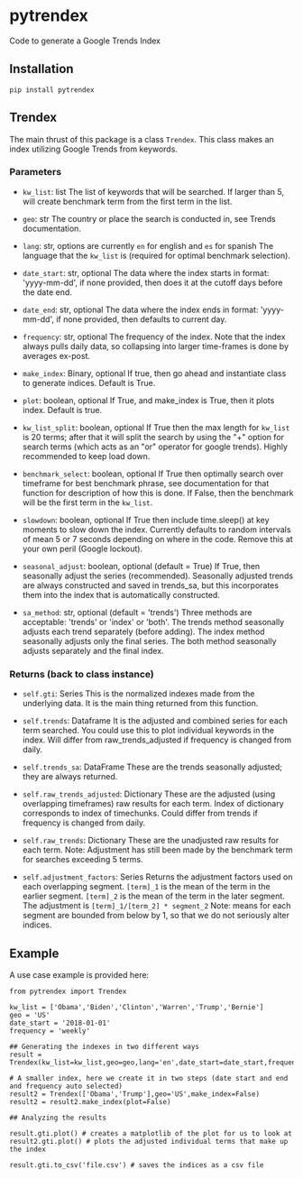 # pytrendex
Code to generate a Google Trends Index

## Installation
```
pip install pytrendex
```


## Trendex
The main thrust of this package is a class `Trendex`.
This class makes an index utilizing Google Trends from keywords.

### Parameters

- `kw_list`: list
      The list of keywords that will be searched. If larger than 5, will create
      benchmark term from the first term in the list.

- `geo`: str
      The country or place the search is conducted in, see Trends documentation.

- `lang`: str, options are currently `en` for english and `es` for spanish
      The language that the `kw_list` is (required for optimal benchmark selection).

- `date_start`: str, optional
      The data where the index starts in format: 'yyyy-mm-dd',
      if none provided, then does it at the cutoff days before the date end.

- `date_end`: str, optional
      The data where the index ends in format: 'yyyy-mm-dd',
      if none provided, then defaults to current day.

- `frequency`: str, optional
      The frequency of the index. Note that the index always pulls daily data,
      so collapsing into larger time-frames is done by averages ex-post.

- `make_index`: Binary, optional
      If true, then go ahead and instantiate class to generate indices.
      Default is True.

- `plot`: boolean, optional
      If True, and make_index is True, then it plots index. Default is true.

- `kw_list_split`: boolean, optional
      If True then the max length for `kw_list` is 20 terms; after that it will
      split the search by using the "+" option for search terms (which acts
      as an "or" operator for google trends). Highly recommended to keep load down.

- `benchmark_select`: boolean, optional
      If True then optimally search over timeframe for best benchmark phrase, see
      documentation for that function for description of how this is done.
      If False, then the benchmark will be the first term in the `kw_list`.

- `slowdown`: boolean, optional
      If True then include time.sleep() at key moments to slow down the index.
      Currently defaults to random intervals of mean 5 or 7 seconds depending on
      where in the code. Remove this at your own peril (Google lockout).

- `seasonal_adjust`: boolean, optional (default = True)
      If True, then seasonally adjust the series (recommended). Seasonally
      adjusted trends are always constructed and saved in trends_sa,
      but this incorporates them into the index that is automatically constructed.

- `sa_method`: str, optional (default = 'trends')
      Three methods are acceptable: 'trends' or 'index' or 'both'.
      The trends method seasonally adjusts each trend separately (before adding).
      The index method seasonally adjusts only the final series.
      The both method seasonally adjusts separately and the final index.

### Returns (back to class instance)
- `self.gti`: Series
      This is the normalized indexes made from the underlying data. It is
      the main thing returned from this function.

- `self.trends`: Dataframe
      It is the adjusted and combined series for each term searched.
      You could use this to plot individual keywords in the index.
      Will differ from raw_trends_adjusted if frequency is changed from daily.

- `self.trends_sa`: DataFrame
      These are the trends seasonally adjusted; they are always returned.

- `self.raw_trends_adjusted`: Dictionary
      These are the adjusted (using overlapping timeframes) raw results
      for each term. Index of dictionary corresponds to index of timechunks.
      Could differ from trends if frequency is changed from daily.

- `self.raw_trends`: Dictionary
      These are the unadjusted raw results for each term.
      Note: Adjustment has still been made by the benchmark term for
      searches exceeding 5 terms.

- `self.adjustment_factors`: Series
      Returns the adjustment factors used on each overlapping segment.
      `[term]_1` is the mean of the term in the earlier segment.
      `[term]_2` is the mean of the term in the later segment.
      The adjustment is `[term]_1/[term_2] * segment_2`
      Note: means for each segment are bounded from below by 1, so that
      we do not seriously alter indices.

## Example
A use case example is provided here:
```
from pytrendex import Trendex

kw_list = ['Obama','Biden','Clinton','Warren','Trump','Bernie']
geo = 'US'
date_start = '2018-01-01'
frequency = 'weekly'

## Generating the indexes in two different ways
result = Trendex(kw_list=kw_list,geo=geo,lang='en',date_start=date_start,frequency=frequency)

# A smaller index, here we create it in two steps (date start and end and frequency auto selected)
result2 = Trendex(['Obama','Trump'],geo='US',make_index=False)
result2 = result2.make_index(plot=False)

## Analyzing the results

result.gti.plot() # creates a matplotlib of the plot for us to look at
result2.gti.plot() # plots the adjusted individual terms that make up the index

result.gti.to_csv('file.csv') # saves the indices as a csv file

```
